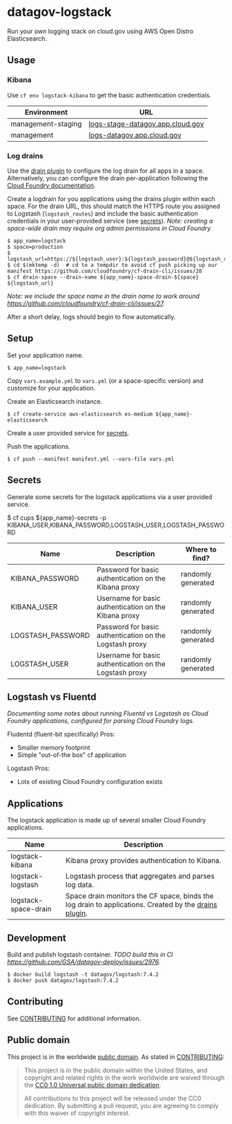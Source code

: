 # datagov-logstack

Run your own logging stack on cloud.gov using AWS Open Distro Elasticsearch.


## Usage

### Kibana

Use `cf env logstack-kibana` to get the basic authentication credentials.

Environment | URL
----------- | ---
management-staging | [logs-stage-datagov.app.cloud.gov](https://logs-stage-datagov.app.cloud.gov/_plugin/kibana/app/kibana)
management | [logs-datagov.app.cloud.gov](https://logs-datagov.app.cloud.gov/_plugin/kibana/app/kibana)


### Log drains

Use the [drain
plugin](https://github.com/cloudfoundry/cf-drain-cli#drain-all-apps-in-a-space)
to configure the log drain for all apps in a space. Alternatively, you can
configure the drain per-application following the [Cloud Foundry
documentation](https://docs.cloudfoundry.org/devguide/services/log-management.html).

Create a logdrain for you applications using the drains plugin within each
space. For the drain URL, this should match the HTTPS route you assigned to
Logstash (`logstash_routes`) and include the basic authentication credentials in
your user-provided service (see [secrets](#secrets)). _Note: creating
a space-wide drain may require org admin permissions in Cloud Foundry._

    $ app_name=logstack
    $ space=production
    $ logstash_url=https://${logstash_user}:${logstash_password}@${logstash_route}
    $ cd $(mktemp -d)  # cd to a tempdir to avoid cf push picking up our manifest https://github.com/cloudfoundry/cf-drain-cli/issues/28
    $ cf drain-space --drain-name ${app_name}-space-drain-${space} ${logstash_url}

_Note: we include the space name in the drain name to work around
https://github.com/cloudfoundry/cf-drain-cli/issues/27._

After a short delay, logs should begin to flow automatically.


## Setup

Set your application name.

    $ app_name=logstack

Copy `vars.example.yml` to `vars.yml` (or a space-specific version) and
customize for your application.

Create an Elasticsearch instance.

    $ cf create-service aws-elasticsearch es-medium ${app_name}-elasticsearch

Create a user provided service for [secrets](#secrets).

Push the applications.

    $ cf push --manifest manifest.yml --vars-file vars.yml


## Secrets

Generate some secrets for the logstack applications via a user provided service.

  $ cf cups ${app_name}-secrets -p KIBANA_USER,KIBANA_PASSWORD,LOGSTASH_USER,LOGSTASH_PASSWORD

Name | Description | Where to find?
---- | ----------- | --------------
KIBANA_PASSWORD | Password for basic authentication on the Kibana proxy | randomly generated
KIBANA_USER | Username for basic authentication on the Kibana proxy | randomly generated
LOGSTASH_PASSWORD | Password for basic authentication on the Logstash proxy | randomly generated
LOGSTASH_USER | Username for basic authentication on the Logstash proxy | randomly generated


## Logstash vs Fluentd

_Documenting some notes about running Fluentd vs Logstash as Cloud Foundry
applications, configured for parsing Cloud Foundry logs._

Fludentd (fluent-bit specifically) Pros:

- Smaller memory footprint
- Simple "out-of-the box" cf application


Logstash Pros:

- Lots of existing Cloud Foundry configuration exists


## Applications

The logstack application is made up of several smaller Cloud Foundry
applications.

Name | Description
---- | -----------
logstack-kibana | Kibana proxy provides authentication to Kibana.
logstack-logstash | Logstash process that aggregates and parses log data.
logstack-space-drain | Space drain monitors the CF space, binds the log drain to applications. Created by the [drains plugin](https://github.com/cloudfoundry/cf-drain-cli).


## Development

Build and publish logstash container. _TODO build this in CI
https://github.com/GSA/datagov-deploy/issues/2976._

    $ docker build logstash -t datagov/logstash:7.4.2
    $ docker push datagov/logstash:7.4.2


## Contributing

See [CONTRIBUTING](CONTRIBUTING.md) for additional information.


## Public domain

This project is in the worldwide [public domain](LICENSE.md). As stated in [CONTRIBUTING](CONTRIBUTING.md):

> This project is in the public domain within the United States, and copyright and related rights in the work worldwide are waived through the [CC0 1.0 Universal public domain dedication](https://creativecommons.org/publicdomain/zero/1.0/).
>
> All contributions to this project will be released under the CC0 dedication. By submitting a pull request, you are agreeing to comply with this waiver of copyright interest.
